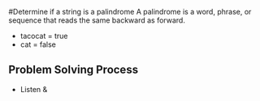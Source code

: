 #Determine if a string is a palindrome
A palindrome is a word, phrase, or sequence that reads the same backward as forward.
- tacocat = true
- cat = false 

## Problem Solving Process
 * Listen & 